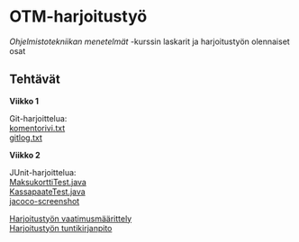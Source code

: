 # OTM-harjoitustyö

*Ohjelmistotekniikan menetelmät* -kurssin laskarit ja harjoitustyön olennaiset osat

## Tehtävät 

**Viikko 1**

Git-harjoittelua:  
[komentorivi.txt](https://github.com/ansolotli/otm-harjoitustyo/blob/master/laskarit/viikko1/komentorivi.txt)  
[gitlog.txt](https://github.com/ansolotli/otm-harjoitustyo/blob/master/laskarit/viikko1/gitlog.txt)

**Viikko 2**

JUnit-harjoittelua:  
[MaksukorttiTest.java](https://github.com/ansolotli/otm-harjoitustyo/blob/master/laskarit/viikko2/Unicafe/src/test/java/com/mycompany/unicafe/MaksukorttiTest.java)  
[KassapaateTest.java](https://github.com/ansolotli/otm-harjoitustyo/blob/master/laskarit/viikko2/Unicafe/src/test/java/com/mycompany/unicafe/KassapaateTest.java)  
[jacoco-screenshot](https://github.com/ansolotli/otm-harjoitustyo/blob/master/laskarit/viikko2/jacoco.JPG)

[Harjoitustyön vaatimusmäärittely](https://github.com/ansolotli/otm-harjoitustyo/blob/master/Kalapeli/dokumentaatio/vaatimusmaarittely.md)  
[Harjoitustyön tuntikirjanpito](https://github.com/ansolotli/otm-harjoitustyo/blob/master/Kalapeli/dokumentaatio/tuntikirjanpito.md)
